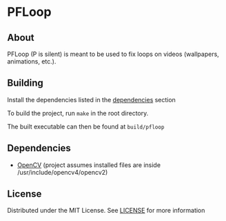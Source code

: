 # PFLoop

## About

PFLoop (P is silent) is meant to be used to fix loops on videos (wallpapers, animations, etc.).

## Building

Install the dependencies listed in the [dependencies](#dependencies) section

To build the project, run `make` in the root directory.

The built executable can then be found at `build/pfloop`

## Dependencies

- [OpenCV](https://www.opencv.com) (project assumes installed files are inside /usr/include/opencv4/opencv2)

## License

Distributed under the MIT License. See [LICENSE](/LICENSE) for more information
